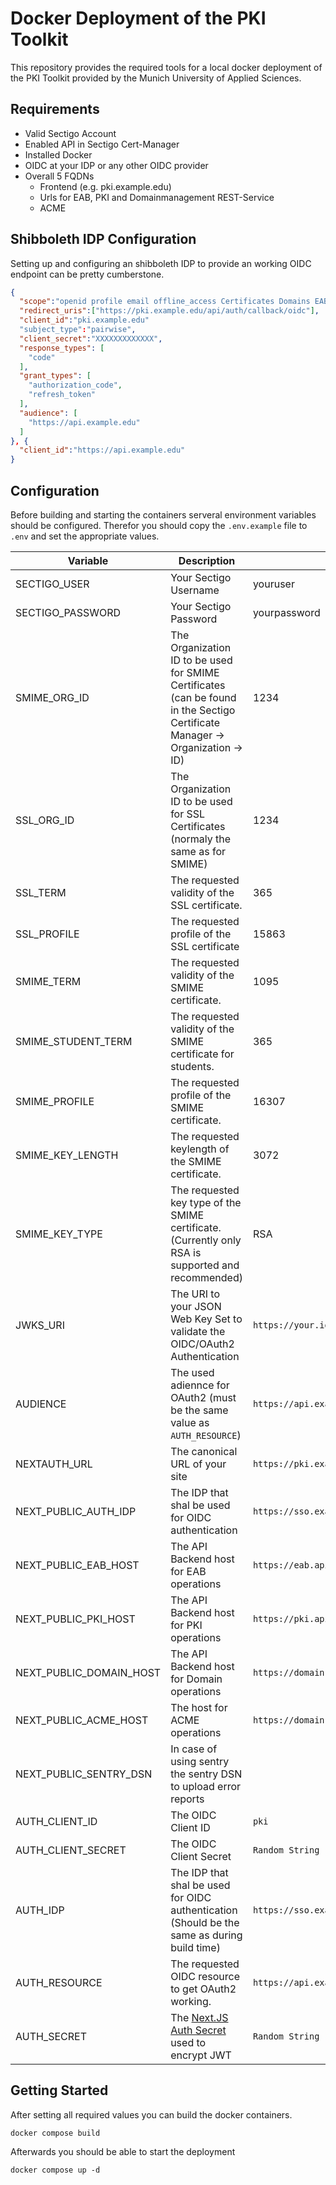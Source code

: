 # Docker Deployment of the PKI Toolkit

This repository provides the required tools for a local docker deployment of the PKI Toolkit provided by the Munich University of Applied Sciences.

## Requirements

- Valid Sectigo Account
- Enabled API in Sectigo Cert-Manager
- Installed Docker 
- OIDC at your IDP or any other OIDC provider
- Overall 5 FQDNs
  - Frontend (e.g. pki.example.edu)
  - Urls for EAB, PKI and Domainmanagement REST-Service
  - ACME


## Shibboleth IDP Configuration

Setting up and configuring an shibboleth IDP to provide an working OIDC endpoint can be pretty cumberstone.

```.json
{
  "scope":"openid profile email offline_access Certificates Domains EAB",
  "redirect_uris":["https://pki.example.edu/api/auth/callback/oidc"],
  "client_id":"pki.example.edu"
  "subject_type":"pairwise",
  "client_secret":"XXXXXXXXXXXXX",
  "response_types": [
    "code"
  ],
  "grant_types": [
    "authorization_code",
    "refresh_token"
  ],
  "audience": [
    "https://api.example.edu"
  ]
}, {
  "client_id":"https://api.example.edu"
}

```


## Configuration

Before building and starting the containers serveral environment variables should be configured. Therefor you should copy the `.env.example` file to `.env` and set the appropriate values.

| Variable                | Description                                                                                                                   | Example Value                                          |
| ----------------------- | ----------------------------------------------------------------------------------------------------------------------------- | ------------------------------------------------------ |
| SECTIGO_USER            | Your Sectigo Username                                                                                                         | youruser                                               |
| SECTIGO_PASSWORD        | Your Sectigo Password                                                                                                         | yourpassword                                           |
| SMIME_ORG_ID            | The Organization ID to be used for SMIME Certificates (can be found in the Sectigo Certificate Manager -> Organization -> ID) | 1234                                                   |
| SSL_ORG_ID              | The Organization ID to be used for SSL Certificates (normaly the same as for SMIME)                                           | 1234                                                   |
| SSL_TERM                | The requested validity of the SSL certificate.                                                                                | 365                                                    |
| SSL_PROFILE             | The requested profile of the SSL certificate                                                                                  | 15863                                                  |
| SMIME_TERM              | The requested validity of the SMIME certificate.                                                                              | 1095                                                   |
| SMIME_STUDENT_TERM      | The requested validity of the SMIME certificate for students.                                                                 | 365                                                    |
| SMIME_PROFILE           | The requested profile of the SMIME certificate.                                                                               | 16307                                                  |
| SMIME_KEY_LENGTH        | The requested keylength of the SMIME certificate.                                                                             | 3072                                                   |
| SMIME_KEY_TYPE          | The requested key type of the SMIME certificate. (Currently only RSA is supported and recommended)                            | RSA                                                    |
| JWKS_URI                | The URI to your JSON Web Key Set to validate the OIDC/OAuth2 Authentication                                                   | `https://your.idp.example.edu/idp/profile/oidc/keyset` |
| AUDIENCE                | The used adiennce for OAuth2 (must be the same value as `AUTH_RESOURCE`)                                                      | `https://api.example.edu`                              |
| NEXTAUTH_URL            | The canonical URL of your site                                                                                                | `https://pki.example.edu`                              |
| NEXT_PUBLIC_AUTH_IDP    | The IDP that shal be used for OIDC authentication                                                                             | `https://sso.example.edu`                              |
| NEXT_PUBLIC_EAB_HOST    | The API Backend host for EAB operations                                                                                       | `https://eab.api.example.edu`                          |
| NEXT_PUBLIC_PKI_HOST    | The API Backend host for PKI operations                                                                                       | `https://pki.api.example.edu`                          |
| NEXT_PUBLIC_DOMAIN_HOST | The API Backend host for Domain operations                                                                                    | `https://domain.api.example.edu`                       |
| NEXT_PUBLIC_ACME_HOST   | The host for ACME operations                                                                                                  | `https://domain.api.example.edu`                       |
| NEXT_PUBLIC_SENTRY_DSN  | In case of using sentry the sentry DSN to upload error reports                                                                |                                                        |
| AUTH_CLIENT_ID          | The OIDC Client ID                                                                                                            | `pki`                                                  |
| AUTH_CLIENT_SECRET      | The OIDC Client Secret                                                                                                        | `Random String`                                        |
| AUTH_IDP                | The IDP that shal be used for OIDC authentication (Should be the same as during build time)                                   | `https://sso.example.edu`                              |
| AUTH_RESOURCE           | The requested OIDC resource to get OAuth2 working.                                                                            | `https://api.example.edu`                              |
| AUTH_SECRET             | The [Next.JS Auth Secret](https://next-auth.js.org/configuration/options#secret) used to encrypt JWT                          | `Random String`                                        |

## Getting Started

After setting all required values you can build the docker containers. 

```
docker compose build
```

Afterwards you should be able to start the deployment

```
docker compose up -d
```